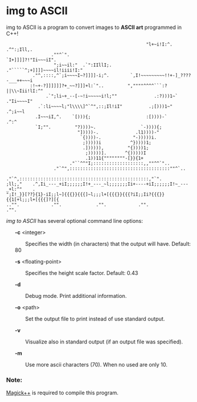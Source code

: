 # img to ASCII
img to ASCII is a program to convert images to **ASCII art** programmed in C++!

    
                                                         "l+~i!I:^.   .^":;Ill,.    
                     .""^`".                               `I+]]]]?!"Ii~~~iI".      
                      ";i~~il:"  .`":IIllI;.           ."`````^;+]]]]~~~~il!iiii!I:"
              ."^,::::,^`;i~~~~I~?]]]]-i;^.        `,I!~~~~~~~~~!!+-]_????-___++~~~i
             :!~+-?]]]]]]?+_~~?]]]+l:`"..         ",""""^^^^```:?||\\~Iii!lI:^"     
                   .`";li~+_--[-~!i~~~~~i!l;""              .:?)))1~`  ."Ii~~~~I"   
                .`:li~~~~l;"l\\\\]^`^",::;Il!iI"          .;[)))1~"       .^;i~~l   
               .I~~~iI,^.    `[))){;                     :[))))-`            .^:^   
               `I;"".         "?))))~.                 `-)))){;                     
                               "]))))-.              .l1))))-"                      
                                `{))))-.            "-)))))i.                       
                                 ;)))))i           ^}))))1;                         
                                 .]))))),         "{))))1;                          
                                  ;)))))].       ^{)))))I                           
                                  .1))11{""""""""-[}}{1+                            
                            ."``^^"I;:::::::::::::::::::,,""^^`"..                  
                      ."`^",::::::::::::::::::::::::::::::::::::::""^`..            
                 ."`^,:::::::::::::::::::::::::::::::::::::::::::::::::,"`".        
    ;ll;,"    .^,Ii_---_+iI;;;;;;I!+_---_~l;;;;;;;Ii+----+iI;;;;;;I!~_---_+l:^"    .
    ";I!_}}[??}{1}-iI;;l~]{{{}}{{{]~l;;;l+[{{{}}{{{?iI;;Ii?{{{}}{{1[+l;;;l+[{{{]?][{
    .."".            ."".             ."".            ."".             ."".

_img to ASCII_ has several optional command line options:
<ul style="list-style: none">
    <li>
        <b>-c</b> &lt;integer&gt;
        <p>&emsp;&emsp;Specifies the width (in characters) that the output will have. Default: 80</p>
    </li>
    <li>
        <b>-s</b> &lt;floating-point&gt;
        <p>&emsp;&emsp;Specifies the height scale factor. Default: 0.43</p>
    </li>
    <li>
        <b>-d</b>
        <p>&emsp;&emsp;Debug mode. Print additional information.</p>
    </li>
    <li>
        <b>-o</b> &lt;path&gt;
        <p>&emsp;&emsp;Set the output file to print instead of use standard output.</p>
    </li>
    <li>
        <b>-v</b>
        <p>&emsp;&emsp;Visualize also in standard output (if an output file was specified).</p>
    </li>
    <li>
        <b>-m</b>
        <p>&emsp;&emsp;Use more ascii characters (70). When no used are only 10.</p>
    </li>
</ul>

### Note:
[Magick++](https://github.com/ImageMagick/ImageMagick/tree/main/Magick%2B%2B) is required to compile this program.